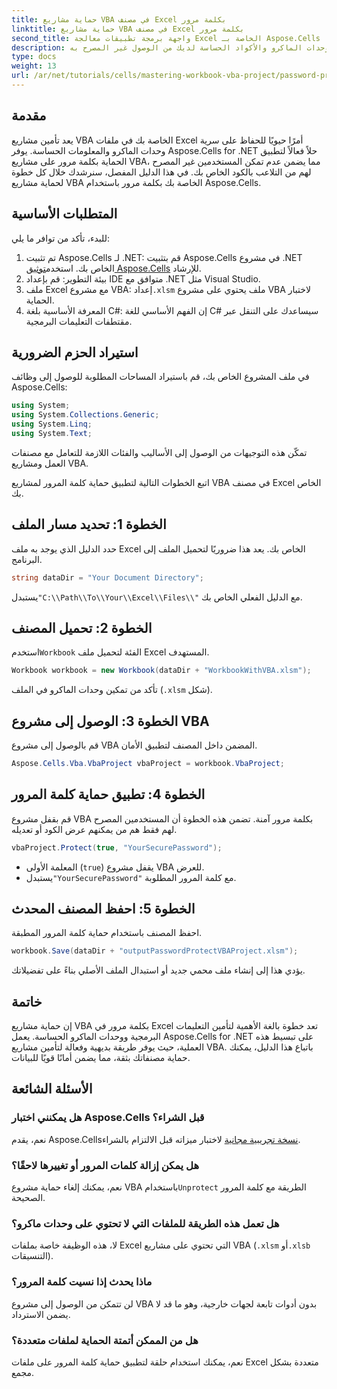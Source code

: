 ```yaml
---
title: حماية مشاريع VBA في مصنف Excel بكلمة مرور
linktitle: حماية مشاريع VBA في مصنف Excel بكلمة مرور
second_title: واجهة برمجة تطبيقات معالجة Excel الخاصة بـ Aspose.Cells .NET
description: تعرف خطوة بخطوة على كيفية تطبيق حماية كلمة المرور لحماية وحدات الماكرو والأكواد الحساسة لديك من الوصول غير المصرح به.
type: docs
weight: 13
url: /ar/net/tutorials/cells/mastering-workbook-vba-project/password-protect-vba-projects/
---
```

## مقدمة

يعد تأمين مشاريع VBA الخاصة بك في ملفات Excel أمرًا حيويًا للحفاظ على سرية وحدات الماكرو والمعلومات الحساسة. يوفر Aspose.Cells for .NET حلاً فعالاً لتطبيق الحماية بكلمة مرور على مشاريع VBA، مما يضمن عدم تمكن المستخدمين غير المصرح لهم من التلاعب بالكود الخاص بك. في هذا الدليل المفصل، سنرشدك خلال كل خطوة لحماية مشاريع VBA الخاصة بك بكلمة مرور باستخدام Aspose.Cells.

## المتطلبات الأساسية

للبدء، تأكد من توافر ما يلي:

1. تم تثبيت Aspose.Cells لـ .NET: قم بتثبيت Aspose.Cells في مشروع .NET الخاص بك. استخدم[توثيق Aspose.Cells](https://reference.aspose.com/cells/net/) للإرشاد.
2. بيئة التطوير: قم بإعداد IDE متوافق مع .NET مثل Visual Studio.
3.  ملف Excel مع مشروع VBA: إعداد`.xlsm` ملف يحتوي على مشروع VBA لاختبار الحماية.
4. المعرفة الأساسية بلغة C#: إن الفهم الأساسي للغة C# سيساعدك على التنقل عبر مقتطفات التعليمات البرمجية.

## استيراد الحزم الضرورية

في ملف المشروع الخاص بك، قم باستيراد المساحات المطلوبة للوصول إلى وظائف Aspose.Cells:

```csharp
using System;
using System.Collections.Generic;
using System.Linq;
using System.Text;
```

تمكّن هذه التوجيهات من الوصول إلى الأساليب والفئات اللازمة للتعامل مع مصنفات العمل ومشاريع VBA.

اتبع الخطوات التالية لتطبيق حماية كلمة المرور لمشاريع VBA في مصنف Excel الخاص بك.

## الخطوة 1: تحديد مسار الملف

حدد الدليل الذي يوجد به ملف Excel الخاص بك. يعد هذا ضروريًا لتحميل الملف إلى البرنامج.

```csharp
string dataDir = "Your Document Directory";
```

 يستبدل`"C:\\Path\\To\\Your\\Excel\\Files\\"` مع الدليل الفعلي الخاص بك.

## الخطوة 2: تحميل المصنف

 استخدم`Workbook` الفئة لتحميل ملف Excel المستهدف.

```csharp
Workbook workbook = new Workbook(dataDir + "WorkbookWithVBA.xlsm");
```

تأكد من تمكين وحدات الماكرو في الملف (`.xlsm` شكل).

## الخطوة 3: الوصول إلى مشروع VBA

قم بالوصول إلى مشروع VBA المضمن داخل المصنف لتطبيق الأمان.

```csharp
Aspose.Cells.Vba.VbaProject vbaProject = workbook.VbaProject;
```

## الخطوة 4: تطبيق حماية كلمة المرور

قم بقفل مشروع VBA بكلمة مرور آمنة. تضمن هذه الخطوة أن المستخدمين المصرح لهم فقط هم من يمكنهم عرض الكود أو تعديله.

```csharp
vbaProject.Protect(true, "YourSecurePassword");
```

- المعلمة الأولى (`true`) يقفل مشروع VBA للعرض.
-  يستبدل`"YourSecurePassword"` مع كلمة المرور المطلوبة.

## الخطوة 5: احفظ المصنف المحدث

احفظ المصنف باستخدام حماية كلمة المرور المطبقة.

```csharp
workbook.Save(dataDir + "outputPasswordProtectVBAProject.xlsm");
```

يؤدي هذا إلى إنشاء ملف محمي جديد أو استبدال الملف الأصلي بناءً على تفضيلاتك.

## خاتمة

إن حماية مشاريع VBA بكلمة مرور في Excel تعد خطوة بالغة الأهمية لتأمين التعليمات البرمجية ووحدات الماكرو الحساسة. يعمل Aspose.Cells for .NET على تبسيط هذه العملية، حيث يوفر طريقة بديهية وفعالة لتأمين مشاريع VBA. باتباع هذا الدليل، يمكنك حماية مصنفاتك بثقة، مما يضمن أمانًا قويًا للبيانات.

## الأسئلة الشائعة

### هل يمكنني اختبار Aspose.Cells قبل الشراء؟
 نعم، يقدم Aspose.Cells[نسخة تجريبية مجانية](https://releases.aspose.com/) لاختبار ميزاته قبل الالتزام بالشراء.

### هل يمكن إزالة كلمات المرور أو تغييرها لاحقًا؟
 نعم، يمكنك إلغاء حماية مشروع VBA باستخدام`Unprotect` الطريقة مع كلمة المرور الصحيحة.

### هل تعمل هذه الطريقة للملفات التي لا تحتوي على وحدات ماكرو؟
لا، هذه الوظيفة خاصة بملفات Excel التي تحتوي على مشاريع VBA (`.xlsm` أو`.xlsb` التنسيقات).

### ماذا يحدث إذا نسيت كلمة المرور؟
لن تتمكن من الوصول إلى مشروع VBA بدون أدوات تابعة لجهات خارجية، وهو ما قد لا يضمن الاسترداد.

### هل من الممكن أتمتة الحماية لملفات متعددة؟
نعم، يمكنك استخدام حلقة لتطبيق حماية كلمة المرور على ملفات Excel متعددة بشكل مجمع.
